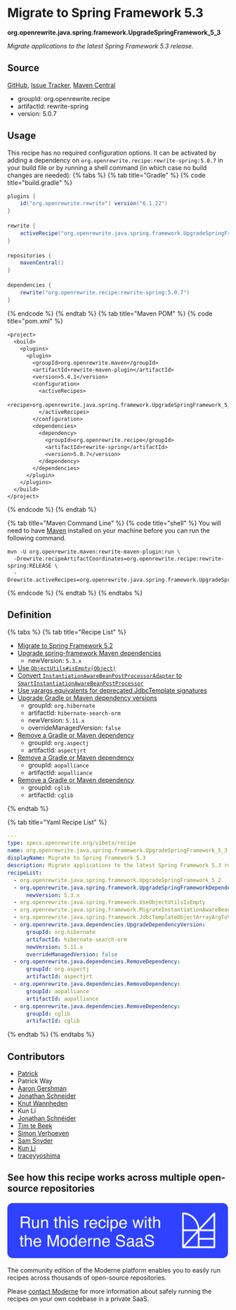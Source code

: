 # Migrate to Spring Framework 5.3

**org.openrewrite.java.spring.framework.UpgradeSpringFramework\_5\_3**

_Migrate applications to the latest Spring Framework 5.3 release._

## Source

[GitHub](https://github.com/openrewrite/rewrite-spring/blob/main/src/main/resources/META-INF/rewrite/spring-framework-53.yml), [Issue Tracker](https://github.com/openrewrite/rewrite-spring/issues), [Maven Central](https://central.sonatype.com/artifact/org.openrewrite.recipe/rewrite-spring/5.0.7/jar)

* groupId: org.openrewrite.recipe
* artifactId: rewrite-spring
* version: 5.0.7


## Usage

This recipe has no required configuration options. It can be activated by adding a dependency on `org.openrewrite.recipe:rewrite-spring:5.0.7` in your build file or by running a shell command (in which case no build changes are needed): 
{% tabs %}
{% tab title="Gradle" %}
{% code title="build.gradle" %}
```groovy
plugins {
    id("org.openrewrite.rewrite") version("6.1.22")
}

rewrite {
    activeRecipe("org.openrewrite.java.spring.framework.UpgradeSpringFramework_5_3")
}

repositories {
    mavenCentral()
}

dependencies {
    rewrite("org.openrewrite.recipe:rewrite-spring:5.0.7")
}
```
{% endcode %}
{% endtab %}
{% tab title="Maven POM" %}
{% code title="pom.xml" %}
```markup
<project>
  <build>
    <plugins>
      <plugin>
        <groupId>org.openrewrite.maven</groupId>
        <artifactId>rewrite-maven-plugin</artifactId>
        <version>5.4.1</version>
        <configuration>
          <activeRecipes>
            <recipe>org.openrewrite.java.spring.framework.UpgradeSpringFramework_5_3</recipe>
          </activeRecipes>
        </configuration>
        <dependencies>
          <dependency>
            <groupId>org.openrewrite.recipe</groupId>
            <artifactId>rewrite-spring</artifactId>
            <version>5.0.7</version>
          </dependency>
        </dependencies>
      </plugin>
    </plugins>
  </build>
</project>
```
{% endcode %}
{% endtab %}

{% tab title="Maven Command Line" %}
{% code title="shell" %}
You will need to have [Maven](https://maven.apache.org/download.cgi) installed on your machine before you can run the following command.

```shell
mvn -U org.openrewrite.maven:rewrite-maven-plugin:run \
  -Drewrite.recipeArtifactCoordinates=org.openrewrite.recipe:rewrite-spring:RELEASE \
  -Drewrite.activeRecipes=org.openrewrite.java.spring.framework.UpgradeSpringFramework_5_3
```
{% endcode %}
{% endtab %}
{% endtabs %}

## Definition

{% tabs %}
{% tab title="Recipe List" %}
* [Migrate to Spring Framework 5.2](../../../java/spring/framework/upgradespringframework_5_2.md)
* [Upgrade spring-framework Maven dependencies](../../../java/spring/framework/upgradespringframeworkdependencies.md)
  * newVersion: `5.3.x`
* [Use `ObjectUtils#isEmpty(Object)`](../../../java/spring/framework/useobjectutilsisempty.md)
* [Convert `InstantiationAwareBeanPostProcessorAdapter` to `SmartInstantiationAwareBeanPostProcessor`](../../../java/spring/framework/migrateinstantiationawarebeanpostprocessoradapter.md)
* [Use varargs equivalents for deprecated JdbcTemplate signatures](../../../java/spring/framework/jdbctemplateobjectarrayargtovarargs.md)
* [Upgrade Gradle or Maven dependency versions](../../../java/dependencies/upgradedependencyversion.md)
  * groupId: `org.hibernate`
  * artifactId: `hibernate-search-orm`
  * newVersion: `5.11.x`
  * overrideManagedVersion: `false`
* [Remove a Gradle or Maven dependency](../../../java/dependencies/removedependency.md)
  * groupId: `org.aspectj`
  * artifactId: `aspectjrt`
* [Remove a Gradle or Maven dependency](../../../java/dependencies/removedependency.md)
  * groupId: `aopalliance`
  * artifactId: `aopalliance`
* [Remove a Gradle or Maven dependency](../../../java/dependencies/removedependency.md)
  * groupId: `cglib`
  * artifactId: `cglib`

{% endtab %}

{% tab title="Yaml Recipe List" %}
```yaml
---
type: specs.openrewrite.org/v1beta/recipe
name: org.openrewrite.java.spring.framework.UpgradeSpringFramework_5_3
displayName: Migrate to Spring Framework 5.3
description: Migrate applications to the latest Spring Framework 5.3 release.
recipeList:
  - org.openrewrite.java.spring.framework.UpgradeSpringFramework_5_2
  - org.openrewrite.java.spring.framework.UpgradeSpringFrameworkDependencies:
      newVersion: 5.3.x
  - org.openrewrite.java.spring.framework.UseObjectUtilsIsEmpty
  - org.openrewrite.java.spring.framework.MigrateInstantiationAwareBeanPostProcessorAdapter
  - org.openrewrite.java.spring.framework.JdbcTemplateObjectArrayArgToVarArgs
  - org.openrewrite.java.dependencies.UpgradeDependencyVersion:
      groupId: org.hibernate
      artifactId: hibernate-search-orm
      newVersion: 5.11.x
      overrideManagedVersion: false
  - org.openrewrite.java.dependencies.RemoveDependency:
      groupId: org.aspectj
      artifactId: aspectjrt
  - org.openrewrite.java.dependencies.RemoveDependency:
      groupId: aopalliance
      artifactId: aopalliance
  - org.openrewrite.java.dependencies.RemoveDependency:
      groupId: cglib
      artifactId: cglib

```
{% endtab %}
{% endtabs %}

## Contributors
* [Patrick](mailto:patway99@gmail.com)
* Patrick Way
* [Aaron Gershman](mailto:aegershman@gmail.com)
* [Jonathan Schneider](mailto:jkschneider@gmail.com)
* [Knut Wannheden](mailto:knut@moderne.io)
* Kun Li
* [Jonathan Schnéider](mailto:jkschneider@gmail.com)
* [Tim te Beek](mailto:tim@moderne.io)
* [Simon Verhoeven](mailto:verhoeven.simon@gmail.com)
* [Sam Snyder](mailto:sam@moderne.io)
* [Kun Li](mailto:kun@moderne.io)
* [traceyyoshima](mailto:tracey.yoshima@gmail.com)


## See how this recipe works across multiple open-source repositories

[![Moderne Link Image](/.gitbook/assets/ModerneRecipeButton.png)](https://app.moderne.io/recipes/org.openrewrite.java.spring.framework.UpgradeSpringFramework_5_3)

The community edition of the Moderne platform enables you to easily run recipes across thousands of open-source repositories.

Please [contact Moderne](https://moderne.io/product) for more information about safely running the recipes on your own codebase in a private SaaS.
